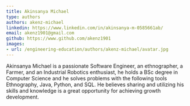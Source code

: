 ```yaml
---
title: Akinsanya Michael
type: authors
authors: akenz-michael
linkedin: https://www.linkedin.com/in/akinsanya-m-0585661ab/
email: akenz1901@gmail.com
github: https://www.github.com/akenz1901
images:
- url: /engineering-education/authors/akenz-michael/avatar.jpg
---
```

Akinsanya Michael is a passionate Software Engineer, an ethnographer, a Farmer, and an Industrial Robotics enthusiast,
he holds a BSc degree in Computer Science and he solves problems with the following tools Ethnography, Java, Python, and SQL.
He believes sharing and utilizing his skills and knowledge is a great opportunity for achieving growth development.

